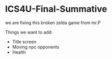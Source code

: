 # ICS4U-Final-Summative

we are fixing this broken zelda game from mr.P

Things we want to add:
- Title screen
- Moving npc opponents 
- Health 
